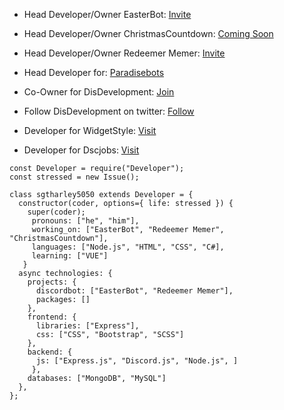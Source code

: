 - Head Developer/Owner EasterBot: [Invite](https://discord.com/api/oauth2/authorize?client_id=810568485905236018&permissions=268954705&scope=bot)

- Head Developer/Owner ChristmasCountdown: [Coming Soon](#)

- Head Developer/Owner Redeemer Memer: [Invite](https://discord.com/oauth2/authorize?client_id=780117264455958558&scope=bot&permissions=523329)

- Head Developer for: [Paradisebots](https://paradisebots.net/)

- Co-Owner for DisDevelopment: [Join](https://discord.gg/ABkPPztHdE)

- Follow DisDevelopment on twitter: [Follow](https://twitter.com/DisDevelopmentt)

- Developer for WidgetStyle: [Visit](https://www.widgetstyle.xyz/)

- Developer for Dscjobs: [Visit](https://dscjobs.org/)


```JS
const Developer = require("Developer");
const stressed = new Issue();

class sgtharley5050 extends Developer = {
  constructor(coder, options={ life: stressed }) {
    super(coder);
     pronouns: ["he", "him"],
     working_on: ["EasterBot", "Redeemer Memer", "ChristmasCountdown"],
     languages: ["Node.js", "HTML", "CSS", "C#],
     learning: ["VUE"]
   }
  async technologies: {
    projects: {
      discordbot: ["EasterBot", "Redeemer Memer"],
      packages: []
    },
    frontend: {
      libraries: ["Express"],
      css: ["CSS", "Bootstrap", "SCSS"]
    },
    backend: {
      js: ["Express.js", "Discord.js", "Node.js", ]
     },
    databases: ["MongoDB", "MySQL"]
  },
};
```
